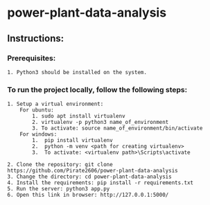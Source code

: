 # power-plant-data-analysis

## Instructions:

### Prerequisites:
    1. Python3 should be installed on the system.

### To run the project locally, follow the following steps:
    1. Setup a virtual environment:
        For ubuntu:
            1. sudo apt install virtualenv
            2. virtualenv -p python3 name_of_environment
            3. To activate: source name_of_environment/bin/activate
        For windows:
            1.	pip install virtualenv
            2.	python -m venv <path for creating virtualenv>
            3.	To activate: <virtualenv path>\Scripts\activate

    2. Clone the repository: git clone https://github.com/Pirate2606/power-plant-data-analysis
    3. Change the directory: cd power-plant-data-analysis
    4. Install the requirements: pip install -r requirements.txt
    5. Run the server: python3 app.py
    6. Open this link in browser: http://127.0.0.1:5000/

